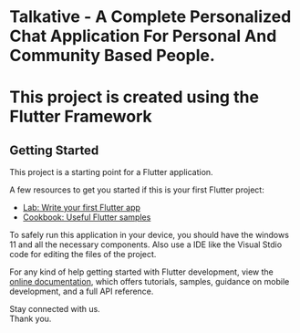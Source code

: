 # Talkative - A Complete Personalized Chat Application For Personal And Community Based People.

# This project is created using the Flutter Framework

## Getting Started

This project is a starting point for a Flutter application.

A few resources to get you started if this is your first Flutter project:

- [Lab: Write your first Flutter app](https://docs.flutter.dev/get-started/codelab)
- [Cookbook: Useful Flutter samples](https://docs.flutter.dev/cookbook)

To safely run this application in your device, you should have the windows 11 and all the necessary components. Also use a IDE like the Visual Stdio code for editing the files of the project.  

For any kind of help getting started with Flutter development, view the
[online documentation](https://docs.flutter.dev/), which offers tutorials,
samples, guidance on mobile development, and a full API reference.

Stay connected with us.<br>
Thank you.
